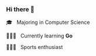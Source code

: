 ### Hi there 👋


🎓 &nbsp; Majoring in Computer Science

👨🏻‍💻 &nbsp; Currently learning **Go**

🧗🏻‍♂️ &nbsp; Sports enthusiast
